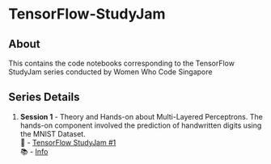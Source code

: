 # TensorFlow-StudyJam

## About
This contains the code notebooks corresponding to the TensorFlow StudyJam series conducted by Women Who Code Singapore

## Series Details
1. **Session 1** - Theory and Hands-on about Multi-Layered Perceptrons. The hands-on component involved the prediction of handwritten digits using the MNIST Dataset.<br />
:movie_camera: - [TensorFlow StudyJam #1](https://www.meetup.com/women-who-code-singapore/events/288641892/)<br />
:books: - [Info](https://github.com/Sneha421/TensorFlow-StudyJam/tree/main/Session-1)

  
